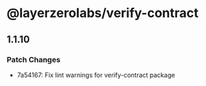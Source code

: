 # @layerzerolabs/verify-contract

## 1.1.10

### Patch Changes

- 7a54167: Fix lint warnings for verify-contract package
